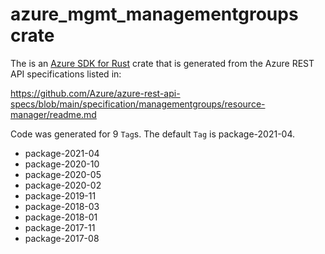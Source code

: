 # azure_mgmt_managementgroups crate

The is an [Azure SDK for Rust](https://github.com/Azure/azure-sdk-for-rust) crate that is generated from the Azure REST API specifications listed in:

https://github.com/Azure/azure-rest-api-specs/blob/main/specification/managementgroups/resource-manager/readme.md

Code was generated for 9 `Tag`s. The default `Tag` is package-2021-04.


- package-2021-04
- package-2020-10
- package-2020-05
- package-2020-02
- package-2019-11
- package-2018-03
- package-2018-01
- package-2017-11
- package-2017-08